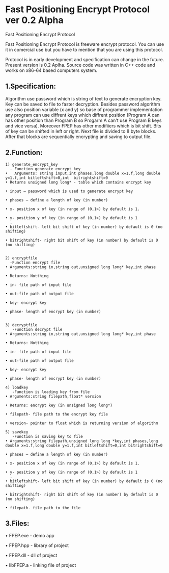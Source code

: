 # Fast Positioning Encrypt Protocol ver 0.2 Alpha
<p>Fast Positioning Encrypt Protocol</p>

<p>Fast Positioning Encrypt Protocol is freeware encrypt protocol. You can use it in comercial use but you have to mention that you are using this protocol.</p>

 Protocol is in early development and specification can change in the future. Present version is 0.2 Aplha. Source code was written in C++ code and works on x86-64 based computers system. 
 
## 1.Specification:

<p> Algorithm use password which is string of text to generate encryption key. Key can be saved to file to faster decryption. Besides password algorithm use also position variable (x and y) so base of programmer implementation any program can use diffrent keys which diffrent position (Program A can has other position than Program B so Progarm A can't use  Program B keys and vice versa). Moreover FPEP has other modifiiers which is bit shift. Bits of key can be shifted in left or right. Next file is divided to 8 byte blocks. After that blocks are sequentially encrypting and saving to output file.</p>

## 2.Function:
      
    1) generate_encrypt_key
      - Function generate encrypt key
    •   Arguments: string input,int phases,long double x=1.f,long double y=1.f,int bitleftshift=0,int  bitrightshift=0
    • Returns unsigned long long* - table which contains encrypt key

    • input – password which is used to generate encrypt key

    • phases – define a length of key (in number)

    • x- position x of key (in range of (0,1>) by default is 1.

    • y- position y of key (in range of (0,1>) by default is 1
      .
    • bitleftshift- left bit shift of key (in number) by default is 0 (no shifting)
      
    • bitrightshift- right bit shift of key (in number) by default is 0 (no shifting)

    
    2) encryptfile 
      -Function encrypt file
    • Arguments:string in,string out,unsigned long long* key,int phase
      
    • Returns: Notthing
      
    • in- file path of input file
      
    • out-file path of output file
      
    • key- encrypt key
      
    • phase- length of encrypt key (in number)


    3) decryptfile
       -Function decrypt file
    • Arguments:string in,string out,unsigned long long* key,int phase
      
    • Returns: Notthing
      
    • in- file path of input file
      
    • out-file path of output file
      
    • key- encrypt key
      
    • phase- length of encrypt key (in number)

    4) loadkey
       -Function is loading key from file
    • Arguments:string filepath,float* version
      
    • Returns: encrypt key (in unsigned long long*)
      
    • filepath- file path to the encrypt key file
      
    • version- pointer to float which is returning version of algorithm
      
    5) savekey
       -Function is saving key to file
    • Arguments:string filepath,unsigned long long *key,int phases,long double x=1.f,long double y=1.f,int bitleftshift=0,int bitrightshift=0
      
    • phases – define a length of key (in number)
      
    • x- position x of key (in range of (0,1>) by default is 1.
      
    • y- position y of key (in range of (0,1>) by default is 1
      .
    • bitleftshift- left bit shift of key (in number) by default is 0 (no shifting)
      
    • bitrightshift- right bit shift of key (in number) by default is 0 (no shifting)
      
    • filepath- file path to the file

## 3.Files:

   • FPEP.exe - demo app
    
   • FPEP.hpp - library of project
    
   • FPEP.dll - dll of project
    
   • libFPEP.a - linking file of project
    
 

